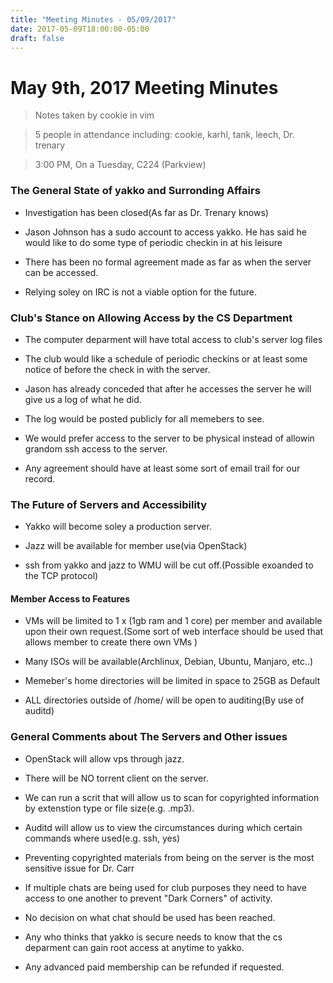 ```yaml
---
title: "Meeting Minutes - 05/09/2017"
date: 2017-05-09T18:00:00-05:00
draft: false
---
```


# May 9th, 2017 Meeting Minutes
> Notes taken by cookie in vim

> 5 people in attendance including: cookie, karhl, tank, leech, Dr. trenary

> 3:00 PM, On a Tuesday, C224 (Parkview)

### The General State of yakko and Surronding Affairs

- Investigation has been closed(As far as Dr. Trenary knows)

- Jason Johnson has a sudo account to access yakko. He has said he would like to do some type of periodic checkin in at his leisure

- There has been no formal agreement made as far as when the server can be accessed.

- Relying soley on IRC is not a viable option for the future.
### Club's Stance on Allowing Access by the CS Department

- The computer deparment will have total access to club's server log files

- The club would like a schedule of periodic checkins or at least some notice of before the check in with the server. 

- Jason has already conceded that after he accesses the server he will give us a log of what he did. 

- The log would be posted publicly for all memebers to see.

- We would prefer access to the server to be physical instead of allowin grandom ssh access to the server.

- Any agreement should have at least some sort of email trail for our record.

### The Future of Servers and Accessibility

- Yakko will become soley a production server.

- Jazz will be available for member use(via OpenStack)

- ssh from yakko and jazz to WMU will be cut off.(Possible exoanded to the TCP protocol)

#### Member Access to Features

- VMs will be limited to 1 x (1gb ram and 1 core) per member and available upon their own request.(Some sort of web interface should be used that allows member to create there own VMs )

- Many ISOs will be available(Archlinux, Debian, Ubuntu, Manjaro, etc..)

- Memeber's home directories will be limited in space to 25GB as Default

- ALL directories outside of /home/ will be open to auditing(By use of auditd)       

### General Comments about The Servers and Other issues
- OpenStack will allow vps through jazz.

- There will be NO torrent client on the server.

- We can run a scrit that will allow us to scan for copyrighted information by extenstion type or file size(e.g. .mp3). 

- Auditd will allow us to view the circumstances during which certain commands where used(e.g. ssh, yes)

- Preventing copyrighted materials from being on the server is the most sensitive issue for Dr. Carr

- If multiple chats are being used for club purposes they need to have access to one another to prevent "Dark Corners" of activity.

- No decision on what chat should be used has been reached.

- Any who thinks that yakko is secure needs to know that the cs deparment can gain root access at anytime to yakko.

- Any advanced paid membership can be refunded if requested.  

